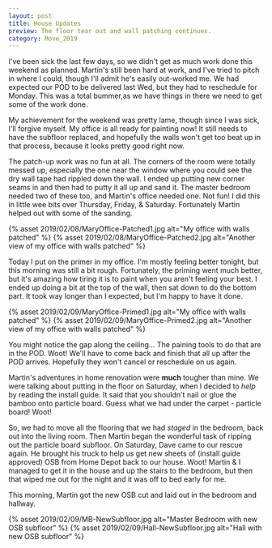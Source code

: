 ```yaml
---
layout: post
title: House Updates
preview: The floor tear out and wall patching continues.
category: Move_2019
---
```


I've been sick the last few days, so we didn't get as much work done this weekend as planned. Martin's still been hard at work, and I've tried to pitch in where I could, though I'll admit he's easily out-worked me. We had expected our POD to be delivered last Wed, but they had to reschedule for Monday. This was a total bummer,as we have things in there we need to get some of the work done.

My achievement for the weekend was pretty lame, though since I was sick, I'll forgive myself. My office is all ready for painting now! It still needs to have the subfloor replaced, and hopefully the walls won't get too beat up in that process, because it looks pretty good right now. 

The patch-up work was no fun at all. The corners of the room were totally messed up, especially the one near the window where you could see the dry wall tape had rippled down the wall. I ended up putting new corner seams in and then had to putty it all up and sand it. The master bedroom needed two of these too, and Martin's office needed one. Not fun! I did this in little wee bits over Thursday, Friday, & Saturday. Fortunately Martin helped out with some of the sanding. 

{% asset 2019/02/08/MaryOffice-Patched1.jpg alt="My office with walls patched" %}
{% asset 2019/02/08/MaryOffice-Patched2.jpg alt="Another view of my office with walls patched" %}

Today I put on the primer in my office. I'm mostly feeling better tonight, but this morning was still a bit rough. Fortunately, the priming went much better, but it's amazing how tiring it is to paint when you aren't feeling your best. I ended up doing a bit at the top of the wall, then sat down to do the bottom part. It took way longer than I expected, but I'm happy to have it done. 

{% asset 2019/02/09/MaryOffice-Primed1.jpg alt="My office with walls patched" %}
{% asset 2019/02/09/MaryOffice-Primed2.jpg alt="Another view of my office with walls patched" %}

You might notice the gap along the ceiling... The paining tools to do that are in the POD. Woot! We'll have to come back and finish that all up after the POD arrives. Hopefully they won't cancel or reschedule on us again.

Martin's adventures in home renovation were __much__ tougher than mine. We were talking about putting in the floor on Saturday, when I decided to *help* by reading the install guide. It said that you shouldn't nail or glue the bamboo onto particle board. Guess what we had under the carpet - particle board! Woot!

So, we had to move all the flooring that we had *staged* in the bedroom, back out into the living room. Then Martin began the wonderful task of ripping out the particle board subfloor. On Saturday, Dave came to our rescue again. He brought his truck to help us get new sheets of (install guide approved) OSB from Home Depot back to our house. Woot! Martin & I managed to get it in the house and up the stairs to the bedroom, but then that wiped me out for the night and it was off to bed early for me.

This morning, Martin got the new OSB cut and laid out in the bedroom and hallway. 

{% asset 2019/02/09/MB-NewSubfloor.jpg alt="Master Bedroom with new OSB subfloor" %}
{% asset 2019/02/09/Hall-NewSubfloor.jpg alt="Hall with new OSB subfloor" %}
